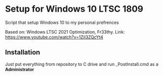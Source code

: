 # Setup for Windows 10 LTSC 1809

Script that setup Windows 10 to my personal prefrences

Based on: Windows LTSC 2021 Optimization, Fr33thy. Link: https://www.youtube.com/watch?v=1ZiI3ZQcYt4

## Installation

Just put everything from repository to C drive and run _PostInstall.cmd as a **Administrator**
